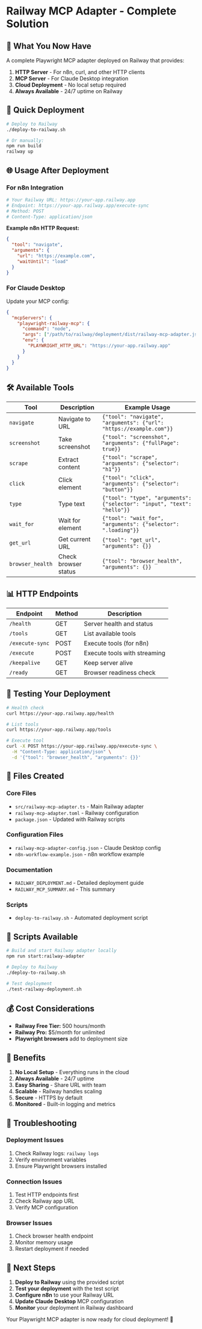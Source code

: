 # Railway MCP Adapter - Complete Solution

## 🎯 **What You Now Have**

A complete Playwright MCP adapter deployed on Railway that provides:

1. **HTTP Server** - For n8n, curl, and other HTTP clients
2. **MCP Server** - For Claude Desktop integration
3. **Cloud Deployment** - No local setup required
4. **Always Available** - 24/7 uptime on Railway

## 🚀 **Quick Deployment**

```bash
# Deploy to Railway
./deploy-to-railway.sh

# Or manually:
npm run build
railway up
```

## 🌐 **Usage After Deployment**

### **For n8n Integration**
```bash
# Your Railway URL: https://your-app.railway.app
# Endpoint: https://your-app.railway.app/execute-sync
# Method: POST
# Content-Type: application/json
```

**Example n8n HTTP Request:**
```json
{
  "tool": "navigate",
  "arguments": {
    "url": "https://example.com",
    "waitUntil": "load"
  }
}
```

### **For Claude Desktop**
Update your MCP config:
```json
{
  "mcpServers": {
    "playwright-railway-mcp": {
      "command": "node",
      "args": ["/path/to/railway/deployment/dist/railway-mcp-adapter.js"],
      "env": {
        "PLAYWRIGHT_HTTP_URL": "https://your-app.railway.app"
      }
    }
  }
}
```

## 🛠️ **Available Tools**

| Tool | Description | Example Usage |
|------|-------------|---------------|
| `navigate` | Navigate to URL | `{"tool": "navigate", "arguments": {"url": "https://example.com"}}` |
| `screenshot` | Take screenshot | `{"tool": "screenshot", "arguments": {"fullPage": true}}` |
| `scrape` | Extract content | `{"tool": "scrape", "arguments": {"selector": "h1"}}` |
| `click` | Click element | `{"tool": "click", "arguments": {"selector": "button"}}` |
| `type` | Type text | `{"tool": "type", "arguments": {"selector": "input", "text": "hello"}}` |
| `wait_for` | Wait for element | `{"tool": "wait_for", "arguments": {"selector": ".loading"}}` |
| `get_url` | Get current URL | `{"tool": "get_url", "arguments": {}}` |
| `browser_health` | Check browser status | `{"tool": "browser_health", "arguments": {}}` |

## 📊 **HTTP Endpoints**

| Endpoint | Method | Description |
|----------|--------|-------------|
| `/health` | GET | Server health and status |
| `/tools` | GET | List available tools |
| `/execute-sync` | POST | Execute tools (for n8n) |
| `/execute` | POST | Execute tools with streaming |
| `/keepalive` | GET | Keep server alive |
| `/ready` | GET | Browser readiness check |

## 🧪 **Testing Your Deployment**

```bash
# Health check
curl https://your-app.railway.app/health

# List tools
curl https://your-app.railway.app/tools

# Execute tool
curl -X POST https://your-app.railway.app/execute-sync \
  -H "Content-Type: application/json" \
  -d '{"tool": "browser_health", "arguments": {}}'
```

## 📁 **Files Created**

### **Core Files**
- `src/railway-mcp-adapter.ts` - Main Railway adapter
- `railway-mcp-adapter.toml` - Railway configuration
- `package.json` - Updated with Railway scripts

### **Configuration Files**
- `railway-mcp-adapter-config.json` - Claude Desktop config
- `n8n-workflow-example.json` - n8n workflow example

### **Documentation**
- `RAILWAY_DEPLOYMENT.md` - Detailed deployment guide
- `RAILWAY_MCP_SUMMARY.md` - This summary

### **Scripts**
- `deploy-to-railway.sh` - Automated deployment script

## 🔧 **Scripts Available**

```bash
# Build and start Railway adapter locally
npm run start:railway-adapter

# Deploy to Railway
./deploy-to-railway.sh

# Test deployment
./test-railway-deployment.sh
```

## 💰 **Cost Considerations**

- **Railway Free Tier:** 500 hours/month
- **Railway Pro:** $5/month for unlimited
- **Playwright browsers** add to deployment size

## 🎉 **Benefits**

1. **No Local Setup** - Everything runs in the cloud
2. **Always Available** - 24/7 uptime
3. **Easy Sharing** - Share URL with team
4. **Scalable** - Railway handles scaling
5. **Secure** - HTTPS by default
6. **Monitored** - Built-in logging and metrics

## 🚨 **Troubleshooting**

### **Deployment Issues**
1. Check Railway logs: `railway logs`
2. Verify environment variables
3. Ensure Playwright browsers installed

### **Connection Issues**
1. Test HTTP endpoints first
2. Check Railway app URL
3. Verify MCP configuration

### **Browser Issues**
1. Check browser health endpoint
2. Monitor memory usage
3. Restart deployment if needed

## 🎯 **Next Steps**

1. **Deploy to Railway** using the provided script
2. **Test your deployment** with the test script
3. **Configure n8n** to use your Railway URL
4. **Update Claude Desktop** MCP configuration
5. **Monitor** your deployment in Railway dashboard

Your Playwright MCP adapter is now ready for cloud deployment! 🚀







